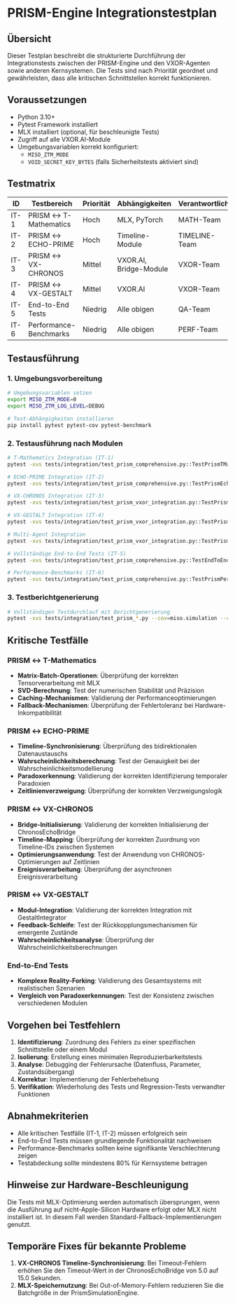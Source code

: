 # PRISM-Engine Integrationstestplan

## Übersicht

Dieser Testplan beschreibt die strukturierte Durchführung der Integrationstests zwischen der PRISM-Engine und den VXOR-Agenten sowie anderen Kernsystemen. Die Tests sind nach Priorität geordnet und gewährleisten, dass alle kritischen Schnittstellen korrekt funktionieren.

## Voraussetzungen

- Python 3.10+
- Pytest Framework installiert
- MLX installiert (optional, für beschleunigte Tests)
- Zugriff auf alle VXOR.AI-Module
- Umgebungsvariablen korrekt konfiguriert:
  - `MISO_ZTM_MODE`
  - `VOID_SECRET_KEY_BYTES` (falls Sicherheitstests aktiviert sind)

## Testmatrix

| ID | Testbereich | Priorität | Abhängigkeiten | Verantwortlich |
|----|-------------|-----------|----------------|----------------|
| IT-1 | PRISM ↔ T-Mathematics | Hoch | MLX, PyTorch | MATH-Team |
| IT-2 | PRISM ↔ ECHO-PRIME | Hoch | Timeline-Module | TIMELINE-Team |
| IT-3 | PRISM ↔ VX-CHRONOS | Mittel | VXOR.AI, Bridge-Module | VXOR-Team |
| IT-4 | PRISM ↔ VX-GESTALT | Mittel | VXOR.AI | VXOR-Team |
| IT-5 | End-to-End Tests | Niedrig | Alle obigen | QA-Team |
| IT-6 | Performance-Benchmarks | Niedrig | Alle obigen | PERF-Team |

## Testausführung

### 1. Umgebungsvorbereitung

```bash
# Umgebungsvariablen setzen
export MISO_ZTM_MODE=0
export MISO_ZTM_LOG_LEVEL=DEBUG

# Test-Abhängigkeiten installieren
pip install pytest pytest-cov pytest-benchmark
```

### 2. Testausführung nach Modulen

```bash
# T-Mathematics Integration (IT-1)
pytest -xvs tests/integration/test_prism_comprehensive.py::TestPrismTMathIntegration

# ECHO-PRIME Integration (IT-2)
pytest -xvs tests/integration/test_prism_comprehensive.py::TestPrismEchoPrimeIntegration

# VX-CHRONOS Integration (IT-3)
pytest -xvs tests/integration/test_prism_vxor_integration.py::TestPrismChronosIntegration

# VX-GESTALT Integration (IT-4)
pytest -xvs tests/integration/test_prism_vxor_integration.py::TestPrismGestaltIntegration

# Multi-Agent Integration
pytest -xvs tests/integration/test_prism_vxor_integration.py::TestPrismMultiVXORIntegration

# Vollständige End-to-End Tests (IT-5)
pytest -xvs tests/integration/test_prism_comprehensive.py::TestEndToEndIntegration

# Performance-Benchmarks (IT-6)
pytest -xvs tests/integration/test_prism_comprehensive.py::TestPrismPerformanceBenchmarks
```

### 3. Testberichtgenerierung

```bash
# Vollständigen Testdurchlauf mit Berichtgenerierung
pytest -xvs tests/integration/test_prism_*.py --cov=miso.simulation --cov=miso.vxor --cov-report=html
```

## Kritische Testfälle

### PRISM ↔ T-Mathematics
- **Matrix-Batch-Operationen**: Überprüfung der korrekten Tensorverarbeitung mit MLX
- **SVD-Berechnung**: Test der numerischen Stabilität und Präzision
- **Caching-Mechanismen**: Validierung der Performanceoptimierungen
- **Fallback-Mechanismen**: Überprüfung der Fehlertoleranz bei Hardware-Inkompatibilität

### PRISM ↔ ECHO-PRIME
- **Timeline-Synchronisierung**: Überprüfung des bidirektionalen Datenaustauschs
- **Wahrscheinlichkeitsberechnung**: Test der Genauigkeit bei der Wahrscheinlichkeitsmodellierung
- **Paradoxerkennung**: Validierung der korrekten Identifizierung temporaler Paradoxien
- **Zeitlinienverzweigung**: Überprüfung der korrekten Verzweigungslogik

### PRISM ↔ VX-CHRONOS
- **Bridge-Initialisierung**: Validierung der korrekten Initialisierung der ChronosEchoBridge
- **Timeline-Mapping**: Überprüfung der korrekten Zuordnung von Timeline-IDs zwischen Systemen
- **Optimierungsanwendung**: Test der Anwendung von CHRONOS-Optimierungen auf Zeitlinien
- **Ereignisverarbeitung**: Überprüfung der asynchronen Ereignisverarbeitung

### PRISM ↔ VX-GESTALT
- **Modul-Integration**: Validierung der korrekten Integration mit GestaltIntegrator
- **Feedback-Schleife**: Test der Rückkopplungsmechanismen für emergente Zustände
- **Wahrscheinlichkeitsanalyse**: Überprüfung der Wahrscheinlichkeitsberechnungen

### End-to-End Tests
- **Komplexe Reality-Forking**: Validierung des Gesamtsystems mit realistischen Szenarien
- **Vergleich von Paradoxerkennungen**: Test der Konsistenz zwischen verschiedenen Modulen

## Vorgehen bei Testfehlern

1. **Identifizierung**: Zuordnung des Fehlers zu einer spezifischen Schnittstelle oder einem Modul
2. **Isolierung**: Erstellung eines minimalen Reproduzierbarkeitstests
3. **Analyse**: Debugging der Fehlerursache (Datenfluss, Parameter, Zustandsübergang)
4. **Korrektur**: Implementierung der Fehlerbehebung
5. **Verifikation**: Wiederholung des Tests und Regression-Tests verwandter Funktionen

## Abnahmekriterien

- Alle kritischen Testfälle (IT-1, IT-2) müssen erfolgreich sein
- End-to-End Tests müssen grundlegende Funktionalität nachweisen
- Performance-Benchmarks sollten keine signifikante Verschlechterung zeigen
- Testabdeckung sollte mindestens 80% für Kernsysteme betragen

## Hinweise zur Hardware-Beschleunigung

Die Tests mit MLX-Optimierung werden automatisch übersprungen, wenn die Ausführung auf nicht-Apple-Silicon Hardware erfolgt oder MLX nicht installiert ist. In diesem Fall werden Standard-Fallback-Implementierungen genutzt.

## Temporäre Fixes für bekannte Probleme

1. **VX-CHRONOS Timeline-Synchronisierung**: Bei Timeout-Fehlern erhöhen Sie den Timeout-Wert in der ChronosEchoBridge von 5.0 auf 15.0 Sekunden.
2. **MLX-Speichernutzung**: Bei Out-of-Memory-Fehlern reduzieren Sie die Batchgröße in der PrismSimulationEngine.
